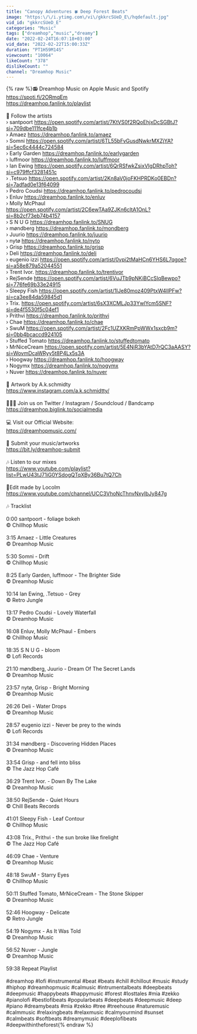 ```yaml
---
title: "Canopy Adventures 🍀 Deep Forest Beats"
image: "https:\/\/i.ytimg.com\/vi\/gkkrcSUeD_E\/hqdefault.jpg"
vid_id: "gkkrcSUeD_E"
categories: "Music"
tags: ["dreamhop","music","dreamy"]
date: "2022-02-24T16:07:18+03:00"
vid_date: "2022-02-22T15:00:33Z"
duration: "PT1H59M14S"
viewcount: "10064"
likeCount: "378"
dislikeCount: ""
channel: "Dreamhop Music"
---
```

{% raw %}📻 Dreamhop Music on Apple Music and Spotify<br /><a rel="nofollow" target="blank" href="https://spoti.fi/2ORmqEm">https://spoti.fi/2ORmqEm</a><br /><a rel="nofollow" target="blank" href="https://dreamhop.fanlink.to/playlist">https://dreamhop.fanlink.to/playlist</a> <br /><br />🎻 Follow the artists<br />› santpoort <a rel="nofollow" target="blank" href="https://open.spotify.com/artist/7KtVS0f2RQoEhjxDcSGBtJ?si=709dbe111fce4b1b">https://open.spotify.com/artist/7KtVS0f2RQoEhjxDcSGBtJ?si=709dbe111fce4b1b</a><br />› Amaez <a rel="nofollow" target="blank" href="https://dreamhop.fanlink.to/amaez">https://dreamhop.fanlink.to/amaez</a><br />› Somni <a rel="nofollow" target="blank" href="https://open.spotify.com/artist/6TL55bFvGusdNwkrMXZjYA?si=5ec6c4444c724584">https://open.spotify.com/artist/6TL55bFvGusdNwkrMXZjYA?si=5ec6c4444c724584</a><br />› Early Garden <a rel="nofollow" target="blank" href="https://dreamhop.fanlink.to/earlygarden">https://dreamhop.fanlink.to/earlygarden</a><br />› luffmoor <a rel="nofollow" target="blank" href="https://dreamhop.fanlink.to/luffmoor">https://dreamhop.fanlink.to/luffmoor</a><br />› Ian Ewing <a rel="nofollow" target="blank" href="https://open.spotify.com/artist/6QrRSfwkZsixVIgDRhpToh?si=c979ffcf3281451c">https://open.spotify.com/artist/6QrRSfwkZsixVIgDRhpToh?si=c979ffcf3281451c</a><br />› .Tetsuo <a rel="nofollow" target="blank" href="https://open.spotify.com/artist/2Kn8aV0joFKHPRDKo0EBDn?si=7adfad0e13f64099">https://open.spotify.com/artist/2Kn8aV0joFKHPRDKo0EBDn?si=7adfad0e13f64099</a><br />› Pedro Coudsi <a rel="nofollow" target="blank" href="https://dreamhop.fanlink.to/pedrocoudsi">https://dreamhop.fanlink.to/pedrocoudsi</a><br />› Enluv <a rel="nofollow" target="blank" href="https://dreamhop.fanlink.to/enluv">https://dreamhop.fanlink.to/enluv</a><br />› Molly McPhaul <a rel="nofollow" target="blank" href="https://open.spotify.com/artist/2C6ewTAa9ZJKn6cltA1OnL?si=8b2cf73eb74b4157">https://open.spotify.com/artist/2C6ewTAa9ZJKn6cltA1OnL?si=8b2cf73eb74b4157</a><br />› S N U G <a rel="nofollow" target="blank" href="https://dreamhop.fanlink.to/SNUG">https://dreamhop.fanlink.to/SNUG</a><br />› møndberg <a rel="nofollow" target="blank" href="https://dreamhop.fanlink.to/mondberg">https://dreamhop.fanlink.to/mondberg</a><br />› Juurio <a rel="nofollow" target="blank" href="https://dreamhop.fanlink.to/juurio">https://dreamhop.fanlink.to/juurio</a><br />› nytø <a rel="nofollow" target="blank" href="https://dreamhop.fanlink.to/nyto">https://dreamhop.fanlink.to/nyto</a><br />› Grisp <a rel="nofollow" target="blank" href="https://dreamhop.fanlink.to/grisp">https://dreamhop.fanlink.to/grisp</a><br />› Deli <a rel="nofollow" target="blank" href="https://dreamhop.fanlink.to/deli">https://dreamhop.fanlink.to/deli</a><br />› eugenio izzi <a rel="nofollow" target="blank" href="https://open.spotify.com/artist/0vpi2tMaHCn6YHS6L7qgoe?si=a58e879a52044551">https://open.spotify.com/artist/0vpi2tMaHCn6YHS6L7qgoe?si=a58e879a52044551</a><br />› Trent Ivor. <a rel="nofollow" target="blank" href="https://dreamhop.fanlink.to/trentivor">https://dreamhop.fanlink.to/trentivor</a><br />› RejSende <a rel="nofollow" target="blank" href="https://open.spotify.com/artist/6VuJTb9pNKiBCcSlqBewpo?si=776fe69b33e24915">https://open.spotify.com/artist/6VuJTb9pNKiBCcSlqBewpo?si=776fe69b33e24915</a><br />› Sleepy Fish <a rel="nofollow" target="blank" href="https://open.spotify.com/artist/1IJe80moz409PtxW4llPFw?si=ca3ee84da59845d1">https://open.spotify.com/artist/1IJe80moz409PtxW4llPFw?si=ca3ee84da59845d1</a><br />› Trix. <a rel="nofollow" target="blank" href="https://open.spotify.com/artist/6sX3XCMLJp33YwlYcm5SNF?si=de4f5530f5c04ef1">https://open.spotify.com/artist/6sX3XCMLJp33YwlYcm5SNF?si=de4f5530f5c04ef1</a><br />› Prithvi <a rel="nofollow" target="blank" href="https://dreamhop.fanlink.to/prithvi">https://dreamhop.fanlink.to/prithvi</a><br />› Chae <a rel="nofollow" target="blank" href="https://dreamhop.fanlink.to/chae">https://dreamhop.fanlink.to/chae</a><br />› SwuM <a rel="nofollow" target="blank" href="https://open.spotify.com/artist/2Fc1UZXKRmPpWWx1sxcb9m?si=0bb4bcaccd924105">https://open.spotify.com/artist/2Fc1UZXKRmPpWWx1sxcb9m?si=0bb4bcaccd924105</a><br />› Stuffed Tomato <a rel="nofollow" target="blank" href="https://dreamhop.fanlink.to/stuffedtomato">https://dreamhop.fanlink.to/stuffedtomato</a><br />› MrNiceCream <a rel="nofollow" target="blank" href="https://open.spotify.com/artist/5E4NiR3bYAtD7rQC3aAASY?si=WovmDcaWRyy5t8P4Lx5s3A">https://open.spotify.com/artist/5E4NiR3bYAtD7rQC3aAASY?si=WovmDcaWRyy5t8P4Lx5s3A</a><br />› Hoogway <a rel="nofollow" target="blank" href="https://dreamhop.fanlink.to/hoogway">https://dreamhop.fanlink.to/hoogway</a><br />› Nogymx <a rel="nofollow" target="blank" href="https://dreamhop.fanlink.to/nogymx">https://dreamhop.fanlink.to/nogymx</a><br />› Nuver <a rel="nofollow" target="blank" href="https://dreamhop.fanlink.to/nuver">https://dreamhop.fanlink.to/nuver</a><br /><br />🌺  Artwork by A.k.schmidty<br /><a rel="nofollow" target="blank" href="https://www.instagram.com/a.k.schmidtty/">https://www.instagram.com/a.k.schmidtty/</a><br /><br />🧑‍🤝‍🧑  Join us on Twitter / Instagram / Soundcloud / Bandcamp<br /><a rel="nofollow" target="blank" href="https://dreamhop.biglink.to/socialmedia">https://dreamhop.biglink.to/socialmedia</a><br /><br />💻 Visit our Official Website:<br /><a rel="nofollow" target="blank" href="https://dreamhopmusic.com/">https://dreamhopmusic.com/</a><br /><br />📮 Submit your music/artworks<br /><a rel="nofollow" target="blank" href="https://bit.ly/dreamhop-submit">https://bit.ly/dreamhop-submit</a><br /><br />🎶 Listen to our mixes<br /><a rel="nofollow" target="blank" href="https://www.youtube.com/playlist?list=PLwU43tJ71iG0YSdogQTqXBy36Bu7tQ7Ch">https://www.youtube.com/playlist?list=PLwU43tJ71iG0YSdogQTqXBy36Bu7tQ7Ch</a><br /><br />🎨Edit made by Locolm<br /><a rel="nofollow" target="blank" href="https://www.youtube.com/channel/UCC3VhoNcThnvNxyIbJy847g">https://www.youtube.com/channel/UCC3VhoNcThnvNxyIbJy847g</a><br /><br />🎶  Tracklist<br /><br />0:00 santpoort - foliage bokeh<br />© Chillhop Music<br /><br />3:15 Amaez - Little Creatures<br />© Dreamhop Music<br /><br />5:30 Somni - Drift<br />© Chillhop Music<br /><br />8:25 Early Garden, luffmoor - The Brighter Side<br />© Dreamhop Music<br /><br />10:14 lan Ewing, .Tetsuo - Grey<br />© Retro Jungle<br /><br />13:17 Pedro Coudsi - Lovely Waterfall<br />© Dreamhop Music<br /><br />16:08 Enluv, Molly McPhaul - Embers<br />© Chillhop Music<br /><br />18:35 S N U G - bloom<br />© Lofi Records<br /><br />21:10 møndberg, Juurio - Dream Of The Secret Lands<br />© Dreamhop Music<br /><br />23:57 nytø, Grisp - Bright Morning<br />© Dreamhop Music<br /><br />26:26 Deli - Water Drops<br />© Dreamhop Music<br /><br />28:57 eugenio izzi - Never be prey to the winds<br />© Lofi Records<br /><br />31:34 møndberg - Discovering Hidden Places<br />© Dreamhop Music<br /><br />33:54 Grisp - and fell into bliss<br />© The Jazz Hop Café<br /><br />36:29 Trent Ivor. - Down By The Lake<br />© Dreamhop Music<br /><br />38:50 RejSende - Quiet Hours<br />© Chill Beats Records<br /><br />41:01 Sleepy Fish - Leaf Contour<br />© Chillhop Music<br /><br />43:08 Trix., Prithvi - the sun broke like firelight<br />© The Jazz Hop Café<br /><br />46:09 Chae - Venture<br />© Dreamhop Music<br /><br />48:18 SwuM - Starry Eyes<br />© Chillhop Music<br /><br />50:11 Stuffed Tomato, MrNiceCream - The Stone Skipper<br />© Dreamhop Music<br /><br />52:46 Hoogway - Delicate<br />© Retro Jungle<br /><br />54:19 Nogymx - As It Was Told<br />© Dreamhop Music<br /><br />56:52 Nuver - Jungle<br />© Dreamhop Music<br /><br />59:38 Repeat Playlist<br /><br />#dreamhop #lofi #instrumental #beat #beats #chill #chillout #music #study #hiphop #dreamhopmusic #calmusic #intrumentalbeats #deepbeats #deepmusic #happybeats #happymusic #forest #losttales #mia #zekko #pianolofi #bestlofibeats #popularbeats #deepbeats #deepmusic #deep #piano #dreamybeats  #mia #zekko #tree #treehouse #naturemusic #calmmusic #relaxingbeats #relaxmusic #calmyourmind #sunset #calmbeats #softbeats #dreamymusic  #deeplofibeats #deepwithintheforest{% endraw %}
